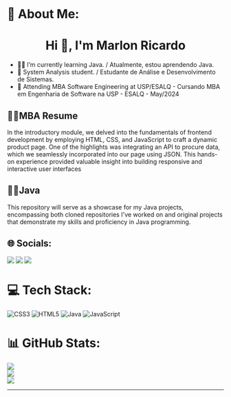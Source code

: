 # 💫 About Me:
<h1 align="center">Hi 👋, I'm Marlon Ricardo</h1>

- 👨‍💻 I’m currently learning Java. / Atualmente, estou aprendendo Java.
- 📘 System Analysis student. / Estudante de Análise e Desenvolvimento de Sistemas. 
- 📙 Attending MBA Software Engineering at USP/ESALQ - Cursando MBA em Engenharia de Software na USP - ESALQ - May/2024



## 👨‍💻MBA Resume

In the introductory module, we delved into the fundamentals of frontend development by employing HTML, CSS, and JavaScript to craft a dynamic product page. One of the highlights was integrating an API to procure data, which we seamlessly incorporated into our page using JSON. This hands-on experience provided valuable insight into building responsive and interactive user interfaces


## 👨‍💻Java
This repository will serve as a showcase for my Java projects, encompassing both cloned repositories I've worked on and original projects that demonstrate my skills and proficiency in Java programming.


## 🌐 Socials:

<div> 
  <a href="https://www.linkedin.com/in/marlonmro/" target="_blank"><img src="https://img.shields.io/badge/-LinkedIn-%230077B5?style=for-the-badge&logo=linkedin&logoColor=white" target="_blank"></a> 
  <a href = "mailto:mroricardo@gmail.com"><img src="https://img.shields.io/badge/-Gmail-%23333?style=for-the-badge&logo=gmail&logoColor=white" target="_blank"></a>
  <a href="https://instagram.com/ricardmarlon" target="_blank"><img src="https://img.shields.io/badge/-Instagram-%23E4405F?style=for-the-badge&logo=instagram&logoColor=white" target="_blank"></a>
</div>
  
# 💻 Tech Stack:  
![CSS3](https://img.shields.io/badge/css3-%231572B6.svg?style=for-the-badge&logo=css3&logoColor=white) ![HTML5](https://img.shields.io/badge/html5-%23E34F26.svg?style=for-the-badge&logo=html5&logoColor=white) ![Java](https://img.shields.io/badge/java-%23ED8B00.svg?style=for-the-badge&logo=openjdk&logoColor=white) ![JavaScript](https://img.shields.io/badge/javascript-%23323330.svg?style=for-the-badge&logo=javascript&logoColor=%23F7DF1E)    


# 📊 GitHub Stats:
![](https://github-readme-stats.vercel.app/api?username=ricardmarlon&theme=tokyonight&hide_border=false&include_all_commits=true&count_private=true)<br/>
![](https://github-readme-streak-stats.herokuapp.com/?user=ricardmarloni&theme=tokyonight&hide_border=false)<br/>
![](https://github-readme-stats.vercel.app/api/top-langs/?username=nafargi&theme=tokyonight&hide_border=false&include_all_commits=true&count_private=true&layout=compact)
          
 ---         

  

  

